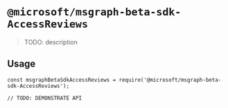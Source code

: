 # `@microsoft/msgraph-beta-sdk-AccessReviews`

> TODO: description

## Usage

```
const msgraphBetaSdkAccessReviews = require('@microsoft/msgraph-beta-sdk-AccessReviews');

// TODO: DEMONSTRATE API
```
